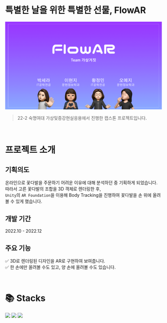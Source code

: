 # 특별한 날을 위한 특별한 선물, FlowAR

<img src="Images/main.png"> </img>

>22-2 숙명여대 가상및증강현실응용에서 진행한 캡스톤 프로젝트입니다.

<br>


# 프로젝트 소개

## 기획의도
온라인으로 꽃다발을 주문하기 어려운 이유에 대해 분석하던 중 기획하게 되었습니다.<br>
따라서 고른 꽃다발의 조합을 3D 객체로 렌더링한 후,<br>
`Unity`의 `AR Foundation`을 이용해 Body Tracking을 진행하여 꽃다발을 손 위에 올려볼 수 있게 했습니다.

## 개발 기간
2022.10 - 2022.12

## 주요 기능

✅ 3D로 렌더링된 디자인을 AR로 구현하여 보여줍니다.<br> 
✅ 한 손에만 올려볼 수도 있고, 양 손에 올려볼 수도 있습니다.

<br>

# 📚 Stacks

<img src="https://img.shields.io/badge/unity-FFFFFF?style=flat-round&logo=unity&logoColor=black"/> <img src="https://img.shields.io/badge/csharp-239120?style=flat-round&logo=csharp&logoColor=white"/> <img src="https://img.shields.io/badge/xcode-147EFB?style=flat-round&logo=xcode&logoColor=white"/>
